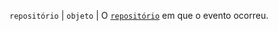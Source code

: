 `repositório` | `objeto` | O [`repositório`](/graphql/reference/objects#repository) em que o evento ocorreu.